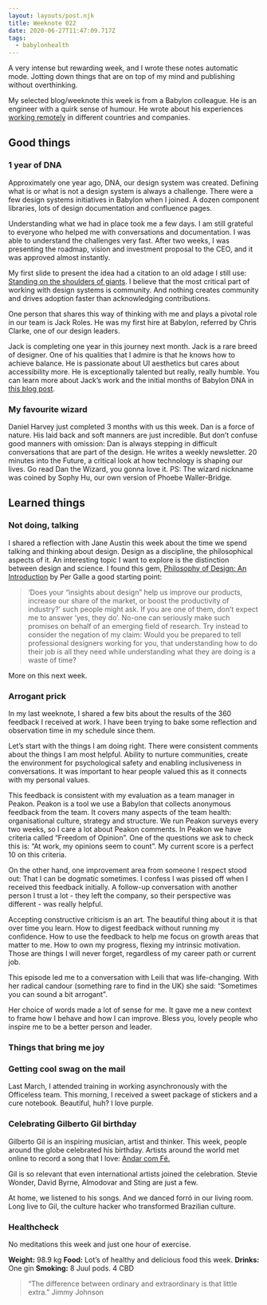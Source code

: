 ```yaml
---
layout: layouts/post.njk
title: Weeknote 022
date: 2020-06-27T11:47:09.717Z
tags:
  - babylonhealth
---
```

A very intense but rewarding week, and I wrote these notes automatic mode. Jotting down things that are on top of my mind and publishing without overthinking.

My selected blog/weeknote this week is from a Babylon colleague. He is an engineer with a quirk sense of humour. He wrote about his experiences [working remotely](https://www.mrlee.dev/personal/on-working-remotely/) in different countries and companies.

## Good things

### 1 year of DNA

Approximately one year ago, DNA, our design system was created. Defining what is or what is not a design system is always a challenge. There were a few design systems initiatives in Babylon when I joined. A dozen component libraries, lots of design documentation and confluence pages.

Understanding what we had in place took me a few days. I am still grateful to everyone who helped me with conversations and documentation. I was able to understand the challenges very fast. After two weeks, I was presenting the roadmap, vision and investment proposal to the CEO, and it was approved almost instantly.

My first slide to present the idea had a citation to an old adage I still use: [Standing on the shoulders of giants](https://en.wikipedia.org/wiki/Standing_on_the_shoulders_of_giants). I believe that the most critical part of working with design systems is community. And nothing creates community and drives adoption faster than acknowledging contributions.

One person that shares this way of thinking with me and plays a pivotal role in our team is Jack Roles. He was my first hire at Babylon, referred by Chris Clarke, one of our design leaders.

Jack is completing one year in this journey next month. Jack is a rare breed of designer. One of his qualities that I admire is that he knows how to achieve balance. He is passionate about UI aesthetics but cares about accessibility more. He is exceptionally talented but really, really humble. You can learn more about Jack’s work and the initial months of Babylon DNA in [this blog post](
https://jackroles.co.uk/babylon-dna-the-journey-from-sketch-to-figma).
### My favourite wizard

Daniel Harvey just completed 3 months with us this week. Dan is a force of nature. His laid back and soft manners are just incredible. But don’t confuse good manners with omission: Dan is always stepping in difficult conversations that are part of the design. He writes a weekly newsletter. 20 minutes into the Future, a critical look at how technology is shaping our lives. Go read Dan the Wizard, you gonna love it. PS: The wizard nickname was coined by Sophy Hu, our own version of Phoebe Waller-Bridge.

## Learned things

### Not doing, talking

I shared a reflection with Jane Austin this week about the time we spend talking and thinking about design. Design as a discipline, the philosophical aspects of it. An interesting topic I want to explore is the distinction between design and science. I found this gem, [Philosophy of Design: An Introduction](https://kadk.dk/cephad-centre-philosophy-design/philosophy-design-introduction) by Per Galle a good starting point:

>‘Does your “insights about design” help us improve our products, increase our share of the market, or boost the productivity of industry?’ such people might ask. If you are one of them, don’t expect me to answer ‘yes, they do’. No-one can seriously make such promises on behalf of an emerging field of research. 
Try instead to consider the negation of my claim: Would you be prepared to tell professional designers working for you, that understanding how to do their job is all they need while understanding what they are doing is a waste of time?

More on this next week.

### Arrogant prick

In my last weeknote, I shared a few bits about the results of the 360 feedback I received at work. I have been trying to bake some reflection and observation time in my schedule since them.

Let’s start with the things I am doing right. There were consistent comments about the things I am most helpful. Ability to nurture communities, create the environment for psychological safety and enabling inclusiveness in conversations. It was important to hear people valued this as it connects with my personal values.

This feedback is consistent with my evaluation as a team manager in Peakon. Peakon is a tool we use a Babylon that collects anonymous feedback from the team. It covers many aspects of the team health: organisational culture, strategy and structure. We run Peakon surveys every two weeks, so I care a lot about Peakon comments. In Peakon we have criteria called “Freedom of Opinion”. One of the questions we ask to check this is: “At work, my opinions seem to count”. My current score is a perfect 10 on this criteria.

On the other hand, one improvement area from someone I respect stood out: That I can be dogmatic sometimes. I confess I was pissed off when I received this feedback initially. A follow-up conversation with another person I trust a lot - they left the company, so their perspective was different - was really helpful.

Accepting constructive criticism is an art. The beautiful thing about it is that over time you learn. How to digest feedback without running my confidence. How to use the feedback to help me focus on growth areas that matter to me. How to own my progress, flexing my intrinsic motivation. Those are things I will never forget, regardless of my career path or current job.

This episode led me to a conversation with Leili that was life-changing. With her radical candour (something rare to find in the UK) she said: “Sometimes you can sound a bit arrogant”.

Her choice of words made a lot of sense for me. It gave me a new context to frame how I behave and how I can improve. Bless you, lovely people who inspire me to be a better person and leader.

### Things that bring me joy

### Getting cool swag on the mail

Last March, I attended training in working asynchronously with the Officeless team. This morning, I received a sweet package of stickers and a cure notebook. Beautiful, huh? I love purple.

### Celebrating Gilberto Gil birthday

Gilberto Gil is an inspiring musician, artist and thinker. This week, people around the globe celebrated his birthday. Artists around the world met online to record a song that I love: [Andar com Fé.](https://www.youtube.com/watch?v=DK06zbkZ18w)

Gil is so relevant that even international artists joined the celebration. Stevie Wonder, David Byrne, Almodovar and Sting are just a few.

At home, we listened to his songs. And we danced forró in our living room. Long live to Gil, the culture hacker who transformed Brazilian culture.

### Healthcheck

No meditations this week and just one hour of exercise.

**Weight:** 98.9 kg
**Food:** Lot’s of healthy and delicious food this week.
**Drinks:** One gin
**Smoking:** 8 Juul pods. 4 CBD

> “The difference between ordinary and extraordinary is that little extra.” Jimmy Johnson
